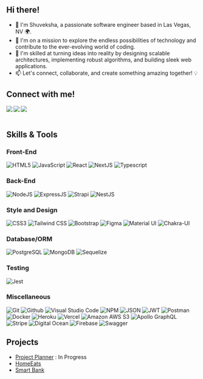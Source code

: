 ## Hi there! 
- 👋 I'm Shuveksha, a passionate software engineer based in Las Vegas, NV 🌍. 
- 🌟 I'm on a mission to explore the endless possibilities of technology and contribute to the ever-evolving world of coding.
- 🌱 I'm skilled at turning ideas into reality by designing scalable architectures, implementing robust algorithms, and building sleek web applications.
- 📫 Let's connect, collaborate, and create something amazing together! 💡

## Connect with me!
<a href="https://www.linkedin.com/in/shuvekshatuladhar/" target="_blank" >
 <img align="left" src="https://img.shields.io/badge/LinkedIn-0A66C2?style=for-the-badge&logo=linkedin&logoColor=white" />                                                                                                     
</a>

<a href="mailto:tuladhar.shuveksha@gmail.com" target="_blank" >
  <img align="left" src="https://img.shields.io/badge/Gmail-EA4335?style=for-the-badge&logo=gmail&logoColor=white" />
</a>

<a href="https://shuveksha-tuladhar.github.io/" target="_blank" >
  <img align="left" src="https://img.shields.io/badge/Portfolio-255E63?style=for-the-badge&logo=About.me&logoColor=white" />
</a>


<br>
<br>

## Skills & Tools

### Front-End
![HTML5](https://img.shields.io/badge/html5-%23E34F26.svg?style=for-the-badge&logo=html5&logoColor=white)
![JavaScript](https://img.shields.io/badge/javascript-%23F7DF1E.svg?style=for-the-badge&logo=javascript&logoColor=black)
![React](https://img.shields.io/badge/react-%2320232a.svg?style=for-the-badge&logo=react&logoColor=%2361DAFB)
![NextJS](https://img.shields.io/badge/next%20js-000000?style=for-the-badge&logo=nextdotjs&logoColor=white)
![Typescript](https://img.shields.io/badge/TypeScript-007ACC?style=for-the-badge&logo=typescript&logoColor=white)


### Back-End
![NodeJS](https://img.shields.io/badge/node.js-339933?style=for-the-badge&logo=node.js&logoColor=white)
![ExpressJS](https://img.shields.io/badge/express.js-%23000000.svg?style=for-the-badge&logo=express&logoColor=%2361DAFB)
![Strapi](https://img.shields.io/badge/strapi-2F2E8B?style=for-the-badge&logo=strapi&logoColor=white)
![NestJS](https://img.shields.io/badge/nestjs-E0234E?style=for-the-badge&logo=nestjs&logoColor=white)


### Style and Design
![CSS3](https://img.shields.io/badge/css3-%231572B6.svg?style=for-the-badge&logo=css3&logoColor=white)
![Tailwind CSS](https://img.shields.io/badge/Tailwind_CSS-38B2AC?style=for-the-badge&logo=tailwind-css&logoColor=white)
![Bootstrap](https://img.shields.io/badge/Bootstrap-563D7C?style=for-the-badge&logo=bootstrap&logoColor=white)
![Figma](https://img.shields.io/badge/Figma-F24E1E?style=for-the-badge&logo=figma&logoColor=white)
![Material UI](https://img.shields.io/badge/Material%20UI-007FFF?style=for-the-badge&logo=mui&logoColor=white)
![Chakra-UI](https://img.shields.io/badge/Chakra--UI-319795?style=for-the-badge&logo=chakra-ui&logoColor=white)

### Database/ORM
![PostgreSQL](https://img.shields.io/badge/PostgreSQL-4169E1?style=for-the-badge&logo=postgresql&logoColor=white)
![MongoDB](https://img.shields.io/badge/MongoDB-4EA94B?style=for-the-badge&logo=mongodb&logoColor=white)
![Sequelize](https://img.shields.io/badge/Sequelize-52B0E7?style=for-the-badge&logo=Sequelize&logoColor=white)

### Testing
![Jest](https://img.shields.io/badge/Jest-C21325?style=for-the-badge&logo=jest&logoColor=white)

### Miscellaneous
![Git](https://img.shields.io/badge/git-%23F05032.svg?style=for-the-badge&logo=git&logoColor=white)
![Github](https://img.shields.io/badge/GitHub-181717?style=for-the-badge&logo=github&logoColor=white)
![Visual Studio Code](https://img.shields.io/badge/Visual%20Studio%20Code-5C2D91.svg?style=for-the-badge&logo=visual-studio-code&logoColor=white)
![NPM](https://img.shields.io/badge/npm-CB3837?style=for-the-badge&logo=npm&logoColor=white)
![JSON](https://img.shields.io/badge/json-5E5C5C?style=for-the-badge&logo=json&logoColor=white)
![JWT](https://img.shields.io/badge/JWT-black?style=for-the-badge&logo=JSON%20web%20tokens)
![Postman](https://img.shields.io/badge/Postman-FF6C37?style=for-the-badge&logo=Postman&logoColor=white)
![Docker](https://img.shields.io/badge/docker-%232496ED.svg?style=for-the-badge&logo=docker&logoColor=white)
![Heroku](https://img.shields.io/badge/heroku-%23430098.svg?style=for-the-badge&logo=heroku&logoColor=white)
![Vercel](https://img.shields.io/badge/Vercel-000000?style=for-the-badge&logo=vercel&logoColor=white)
![Amazon AWS S3](https://img.shields.io/badge/Amazon_AWS-FF9900?style=for-the-badge&logo=amazonaws&logoColor=white)
![Apollo GraphQL](	https://img.shields.io/badge/Apollo%20GraphQL-311C87?&style=for-the-badge&logo=Apollo%20GraphQL&logoColor=white)
![Stripe](	https://img.shields.io/badge/Stripe-626CD9?style=for-the-badge&logo=Stripe&logoColor=white)
![Digital Ocean](https://img.shields.io/badge/Digital_Ocean-0080FF?style=for-the-badge&logo=DigitalOcean&logoColor=white)
![Firebase](	https://img.shields.io/badge/firebase-ffca28?style=for-the-badge&logo=firebase&logoColor=black)
![Swagger](https://img.shields.io/badge/Swagger-85EA2D?style=for-the-badge&logo=Swagger&logoColor=white)

## Projects 
- [Project Planner](https://github.com/shuveksha-tuladhar/todo-list) : In Progress
- [HomeEats](https://github.com/shuveksha-tuladhar/home-eats)
- [Smart Bank](https://github.com/shuveksha-tuladhar/full-stack-banking-application)




